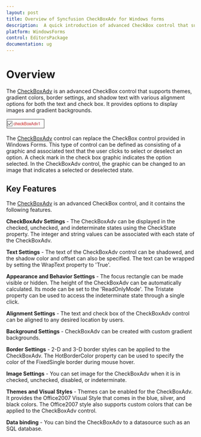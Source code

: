 ```yaml
---
layout: post
title: Overview of Syncfusion CheckBoxAdv for Windows forms
description:  A quick introduction of advanced CheckBox control that supports themes, gradient colors,shadow text with alignment options for text and checkbox
platform: WindowsForms
control: EditorsPackage
documentation: ug
---
```


# Overview

The [CheckBoxAdv](https://help.syncfusion.com/cr/windowsforms/Syncfusion.Tools.Windows~Syncfusion.Windows.Forms.Tools.CheckBoxAdv.html) is an advanced CheckBox control that supports themes, gradient colors, border settings, and shadow text with various alignment options for both the text and check box. It provides options to display images and gradient backgrounds.

![Windows forms CheckBoxAdv Overview](Overview_images/CheckBoxAdv.jpeg)

The [CheckBoxAdv](https://help.syncfusion.com/cr/cref_files/windowsforms/Syncfusion.Tools.Windows~Syncfusion.Windows.Forms.Tools.CheckBoxAdv.html) control can replace the CheckBox control provided in Windows Forms. This type of control can be defined as consisting of a graphic and associated text that the user clicks to select or deselect an option. A check mark in the check box graphic indicates the option selected. In the CheckBoxAdv control, the graphic can be changed to an image that indicates a selected or deselected state.

## Key Features

The [CheckBoxAdv](https://help.syncfusion.com/cr/cref_files/windowsforms/Syncfusion.Tools.Windows~Syncfusion.Windows.Forms.Tools.CheckBoxAdv.html) is an advanced CheckBox control, and it contains the following features.

**CheckBoxAdv Settings** - The CheckBoxAdv can be displayed in the checked, unchecked, and indeterminate states using the CheckState property. The integer and string values can be associated with each state of the CheckBoxAdv.

**Text Settings** - The text of the CheckBoxAdv control can be shadowed, and the shadow color and offset can also be specified. The text can be wrapped by setting the WrapText property to 'True'.

**Appearance and Behavior Settings** - The focus rectangle can be made visible or hidden. The height of the CheckBoxAdv can be automatically calculated. Its mode can be set to the 'ReadOnlyMode'. The Tristate property can be used to access the indeterminate state through a single click.

**Alignment Settings** - The text and check box of the CheckBoxAdv control can be aligned to any desired location by users.

**Background Settings** - CheckBoxAdv can be created with custom gradient backgrounds.

**Border Settings** - 2-D and 3-D border styles can be applied to the CheckBoxAdv. The HotBorderColor property can be used to specify the color of the FixedSingle border during mouse hover.

**Image Settings** - You can set image for the CheckBoxAdv when it is in checked, unchecked, disabled, or indeterminate.

**Themes and Visual Styles** - Themes can be enabled for the CheckBoxAdv. It provides the Office2007 Visual Style that comes in the blue, silver, and black colors. The Office2007 style also supports custom colors that can be applied to the CheckBoxAdv control.

**Data binding** - You can bind the CheckBoxAdv to a datasource such as an SQL database.

